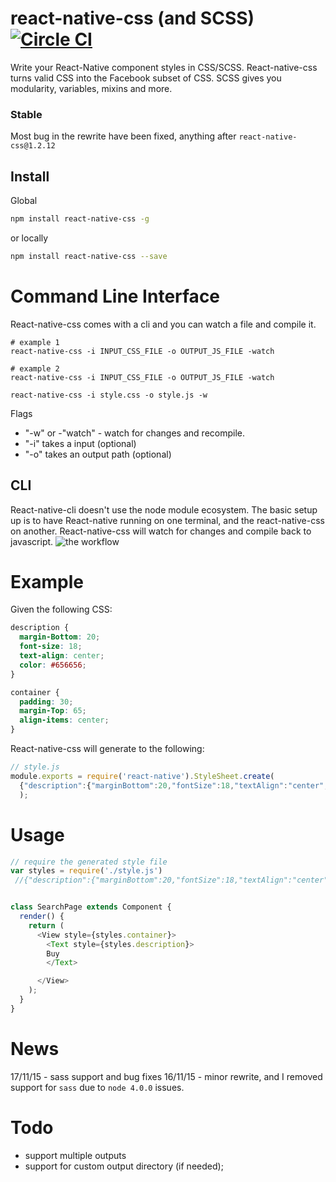 # react-native-css (and SCSS) [![Circle CI](https://circleci.com/gh/sabeurthabti/react-native-css.svg?style=svg&circle-token=a140907997e6a37c6c5ec75f04e8150cef049ff6)](https://circleci.com/gh/sabeurthabti/react-native-css)

Write your React-Native component styles in CSS/SCSS. React-native-css turns valid CSS into the Facebook subset of CSS. SCSS gives you modularity, variables, mixins and more. 

### Stable
Most bug in the rewrite have been fixed, anything after `react-native-css@1.2.12`



## Install

Global

```bash
npm install react-native-css -g 
```

or locally

```bash
npm install react-native-css --save
```
# Command Line Interface

React-native-css comes with a cli and you can watch a file and compile it.

``` shell
# example 1
react-native-css -i INPUT_CSS_FILE -o OUTPUT_JS_FILE -watch
```

``` shell
# example 2
react-native-css -i INPUT_CSS_FILE -o OUTPUT_JS_FILE -watch 
```

``` shell
react-native-css -i style.css -o style.js -w
```

Flags
- "-w" or -"watch" - watch for changes and recompile. 
- "-i" takes a input (optional)
- "-o" takes an output path (optional)

## CLI

React-native-cli doesn't use the node module ecosystem. The basic setup up is to have React-native running on one terminal, and the react-native-css on another. 
React-native-css will watch for changes and compile back to javascript.
![the workflow](http://i.imgur.com/i2OdwiY.png)

# Example

Given the following CSS:

``` css
description {
  margin-Bottom: 20;
  font-size: 18;
  text-align: center;
  color: #656656;
}

container {
  padding: 30;
  margin-Top: 65;
  align-items: center;
}

```

React-native-css will generate to the following:

``` javascript
// style.js
module.exports = require('react-native').StyleSheet.create(
  {"description":{"marginBottom":20,"fontSize":18,"textAlign":"center","color":"#656656"},"container":{"padding":30,"marginTop":65,"alignItems":"center"}}
  );
```

# Usage
```js
// require the generated style file
var styles = require('./style.js')
 //{"description":{"marginBottom":20,"fontSize":18,"textAlign":"center","color":"#656656"},"container":{"padding":30,"marginTop":65,"alignItems":"center"}}


class SearchPage extends Component {
  render() {
    return (
      <View style={styles.container}>
        <Text style={styles.description}>
        Buy
        </Text>

      </View>
    );
  }
}

```

# News

17/11/15 - sass support and bug fixes
16/11/15 - minor rewrite, and I removed support for `sass` due to `node 4.0.0` issues. 


# Todo

* support multiple outputs
* support for custom output directory (if needed);


